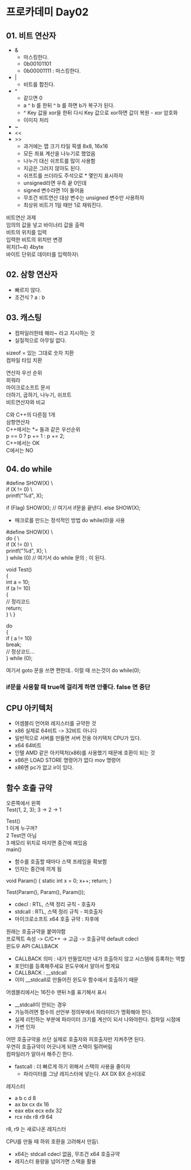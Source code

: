 # 프로카데미 Day02
## 01. 비트 연산자
* &
  * 마스킹한다.
  * 0b00101101
  * 0b00001111 : 마스킹한다.
* |
  * 비트를 합친다.
* ^
  * 같으면 0
  * a ^ b 를 한뒤 ^ b 를 하면 b가 복구가 된다.
  * ^ Key 값을 xor을 한뒤 다시 Key 값으로 xor하면 값이 복원 - xor 암호화
  * 이미지 처리
* ~
* <<
* \>\>
  * 과거에는 맵 크기 타일 픽셀 8x8, 16x16
  * 모든 좌표 계산을 나누기로 했었음
  * 나누기 대신 쉬프트를 많이 사용함
  * 지금은 그러지 않아도 된다.
  * 쉬프트를 쓰더라도 주석으로 * 몇인지 표시하자
  * unsigned라면 우측 끝 0인데
  * signed 변수라면 1이 들어옴
  * 무조건 비트연산 대상 변수는 unsigned 변수만 사용하자
  * 최상위 비트가 1일 때만 1로 채워진다.

비트연산 과제\
임의의 값을 넣고 바이너리 값을 출력\
비트의 위치를 입력\
입력한 비트의 위치만 변경\
위치(1~4) 4byte\
바이트 단위로 데이터를 입력하자\

## 02. 삼항 연산자
* 빠르지 않다.
* 조건식 ? a : b

## 03. 캐스팅
* 컴파일러한테 해라~ 라고 지시하는 것
* 실질적으로 아무일 없다.

sizeof = 있는 그대로 숫자 치환\
컴파일 타임 치환

연산자 우선 순위\
외워라\
마이크로소프트 문서\
더하기, 곱하기, 나누기, 쉬프트\
비트연산자와 비교

C와 C++의 다른점 1개\
삼항연산자\
C++에서는 *= 들과 같은 우선순위\
p == 0 ? p += 1 : p += 2;\
C++에서는 OK\
C에서는 NO

## 04. do while
#define SHOW(X) \\\
if (X != 0)     \\\
    printf("%d", X);


if (Flag)
    SHOW(X);  // 여기서 if문을 끝낸다.
else
    SHOW(X);

* 매크로를 만드는 정석적인 방법 do while(0)을 사용

#define SHOW(X) \\\
do { \\\
if (X != 0)     \\\
printf("%d", X); \\\
} while (0)  // 여기서 do while 문의 ; 이 된다.

void Test()\
{\
int a = 10;\
if (a != 10)\
{ \
    // 정리코드 \
    return; \
} \ 
}

do\
{\
    if ( a != 10)\
        break;\
    // 정상코드...\
} while (0);

여기서 goto 문을 쓰면 편한데..
이럴 때 쓰는것이 do while(0);


### if문을 사용할 때 true에 걸리게 하면 안좋다. false 면 중단


## CPU 아키텍처
* 어셈블리 언어와 레지스터를 규약한 것
* x86 실제로 64비트 -> 32비트 아니다
* 일반적으로 서버를 만들면 서버 전용 아키텍처 CPU가 있다.
* x64 64비트
* 인텔 AMD 같은 아키텍처(x86)를 사용했기 때문에 호환이 되는 것
* x86은 LOAD STORE 명령어가 없다 mov 명령어
* x86엔 pc가 없고 ir이 있다.

## 함수 호출 규약
오른쪽에서 왼쪽\
Test(1, 2, 3); 3 -> 2 -> 1


Test()\
1  이게 누구꺼?\
2  Test껀 아님\
3 메모리 위치로 따지면 중간에 껴있음\
main()

* 함수를 호출할 때마다 스택 프레임을 확보함
* 인자는 중간에 끼게 됨

void Param()
{
    static int x = 0;
    x++;
    return;
}

Test(Param(), Param(), Param());

* cdecl : RTL, 스택 정리 규칙 - 호출자
* stdcall : RTL, 스택 정리 규칙 - 피호출자
* 마이크로소프트 x64 호출 규약 : 차후에


원래는 호출규약을 붙여야함\
프로젝트 속성 -> C/C++ -> 고급 -> 호출규약 default cdecl\
윈도우 API CALLBACK
* CALLBACK 의미 : 내가 만들었지만 내가 호출하지 않고 시스템에 등록하는 역할  
* 포인터를 등록해주세요 윈도우에서 알아서 할게요
* CALLBACK : __stdcall
* 이미 __stdcall로 만들어진 윈도우 함수에서 호출하기 때문

어셈블리에서는 16진수 맨뒤 h를 표기해서 표시

* __stdcall이 안되는 경우
* 가능하려면 함수의 선언부 정의부에서 파라미터가 명확해야 한다.
* 실제 리턴하는 부분에 파라미터 크기를 계산이 되서 나와야한다. 컴파일 시점에
* 가변 인자

어떤 호출규약을 쓰던 실제로 호출자와 피호출자만 지켜주면 된다.\
우연히 호출규약이 어긋나게 되면 스택이 밀려버림\
컴파일러가 알아서 해주긴 한다.

* fastcall : 더 빠르게 하기 위해서 스택의 사용을 줄이자
  * 파라미터를 그냥 레지스터에 넣는다. AX DX BX 순서대로

레지스터
* a b c d 8
* ax bx cx dx 16
* eax ebx ecx edx 32
* rcx rdx r8 r9 64

r8, r9 는 새로나온 레지스터

CPU를 만들 때 하위 호환을 고려해서 만듬\
* x64는 stdcall cdecl 없음, 무조건 x64 호출규약
* 레지스터 용량을 넘어가면 스택을 활용



